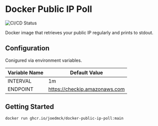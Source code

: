 # Docker Public IP Poll

![CI/CD Status](https://img.shields.io/github/actions/workflow/status/joedmck/docker-public-ip-poll/build-on-push.yml)

Docker image that retrieves your public IP regularly and prints to stdout.

## Configuration

Conigured via environment variables.

Variable Name | Default Value
---|---
INTERVAL | 1m
ENDPOINT | https://checkip.amazonaws.com

## Getting Started

```bash
docker run ghcr.io/joedmck/docker-public-ip-poll:main
```
